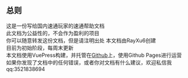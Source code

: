 ## 总则
这是一份写给国内速通玩家的速通帮助文档   
此文档为公益性的，不会作为盈利的项目   
你可以随意转发这份文档，但是请注明出处
本文档由RayXu6创建   
目前为初始阶段，每周末更新   
本文档使用VuePress构建，并托管在[Github](https://github.com/RayXu6/mcsrcndoc)上，使用Github Pages进行运营   
如果你发现了文档中的任何错误，或者你对文档有什么建议，欢迎私信我 qq:3521838694